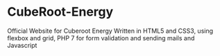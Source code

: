 # CubeRoot-Energy

Official Website for Cuberoot Energy
Written in HTML5 and CSS3, using flexbox and grid, PHP 7 for form validation and sending mails and Javascript

